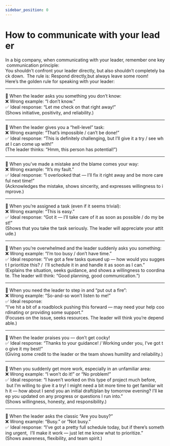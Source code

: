 ```yaml
---
sidebar_position: 0
---
```


# How to communicate with your leader 

In a big company, when communicating with your leader, remember one key communication principle:
You shouldn’t confront your leader directly, but also shouldn’t completely back down. 
The rule is: Respond directly,but always leave some room!
Here’s the golden rule for speaking with your leader:

---
🔹 When the leader asks you something you don’t know:  
❌ Wrong example: “I don’t know.”  
✅ Ideal response: “Let me check on that right away!”  
(Shows initiative, positivity, and reliability.)

---
🔹 When the leader gives you a “hell-level” task:  
❌ Wrong example: “That’s impossible / can’t be done!”  
✅ Ideal response: “This is definitely challenging, but I’ll give it a try / see what I can come up with!”  
(The leader thinks: “Hmm, this person has potential!”)

---
🔹 When you’ve made a mistake and the blame comes your way:  
❌ Wrong example: “It’s my fault.”  
✅ Ideal response: “I overlooked that — I’ll fix it right away and be more careful next time!”  
(Acknowledges the mistake, shows sincerity, and expresses willingness to improve.)  

---
🔹 When you’re assigned a task (even if it seems trivial):  
❌ Wrong example: “This is easy.”  
✅ Ideal response: “Got it — I’ll take care of it as soon as possible / do my best!”  
(Shows that you take the task seriously. The leader will appreciate your attitude.)  

---
🔹 When you’re overwhelmed and the leader suddenly asks you something:  
❌ Wrong example: “I’m too busy / don’t have time.”  
✅ Ideal response: “I’ve got a few tasks queued up — how would you suggest I prioritize this? /  I’ll schedule it in and handle it as soon as I can.”
(Explains the situation, seeks guidance, and shows a willingness to coordinate. The leader will think: “Good planning, good communication.”)

---
🔹 When you need the leader to step in and “put out a fire”:  
❌ Wrong example: “So-and-so won’t listen to me!”  
✅ Ideal response:   “I’ve hit a bit of a roadblock pushing this forward — may need your help coordinating or providing some support.”
(Focuses on the issue, seeks resources. The leader will think you’re dependable.)

---
🔹 When the leader praises you — don’t get cocky!  
✅ Ideal response: “Thanks to your guidance! / Working under you, I’ve got to give it my best!”  
(Giving some credit to the leader or the team shows humility and reliability.)  

---
🔹 When you suddenly get more work, especially in an unfamiliar area:  
❌ Wrong example: “I won’t do it!” or “No problem!”  
✅ Ideal response: “I haven’t worked on this type of project much before,   but I’m willing to give it a try! I might need a bit more time to get familiar with it — how about I send you an initial draft/plan by tomorrow evening? I’ll keep you updated on any progress or questions I run into.”
(Shows willingness, honesty, and responsibility.)

---
🔹 When the leader asks the classic “Are you busy?”  
❌ Wrong example: “Busy.” or “Not busy.”  
✅ Ideal response: “I’ve got a pretty full schedule today, but if there’s something urgent,   I’ll make it work — just let me know what to prioritize.”
(Shows awareness, flexibility, and team spirit.)